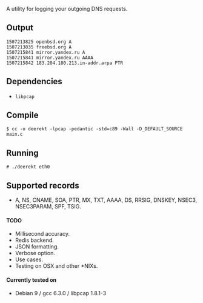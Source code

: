 A utility for logging your outgoing DNS requests.

## Output
```
1507213825 openbsd.org A
1507213835 freebsd.org A
1507215841 mirror.yandex.ru A
1507215841 mirror.yandex.ru AAAA
1507215842 183.204.180.213.in-addr.arpa PTR
```

## Dependencies
 - `libpcap`

## Compile
`$ cc -o deerekt -lpcap -pedantic -std=c89 -Wall -D_DEFAULT_SOURCE main.c` 

## Running
`# ./deerekt eth0`

## Supported records
 - A, NS, CNAME, SOA, PTR, MX, TXT, AAAA, DS, RRSIG, DNSKEY, NSEC3, NSEC3PARAM,
 SPF, TSIG.

#### TODO
 - Millisecond accuracy.
 - Redis backend.
 - JSON formatting.
 - Verbose option.
 - Use cases.
 - Testing on OSX and other *NIXs.

#### Currently tested on
 - Debian 9 / gcc 6.3.0 / libpcap 1.8.1-3
